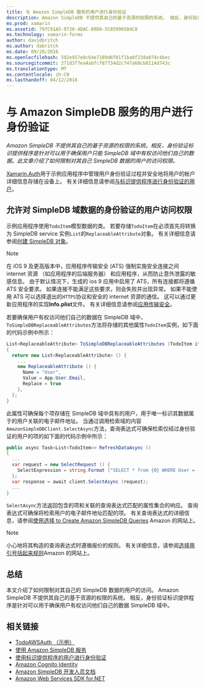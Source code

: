 ```yaml
---
title: 与 Amazon SimpleDB 服务的用户进行身份验证
description: Amazon SimpleDB 不提供其自己的基于资源的权限的系统。 相反，身份验证标识提供程序是针对可以用于确保用户只能 SimpleDB 域中有权访问他们自己的数据。 此文章介绍了如何限制对其自己 SimpleDB 数据的用户的访问权限。
ms.prod: xamarin
ms.assetid: 797C91A5-9720-4DAC-89D8-5C85996584C8
ms.technology: xamarin-forms
author: davidbritch
ms.author: dabritch
ms.date: 09/20/2016
ms.openlocfilehash: 592e957e0c64e7189d6f01f1ba0f23da074c4bec
ms.sourcegitcommit: 271d3f7ea4abfcf87734d2c747a68cb8114d743c
ms.translationtype: MT
ms.contentlocale: zh-CN
ms.lasthandoff: 04/12/2018
---
```

# <a name="authenticating-users-with-an-amazon-simpledb-service"></a>与 Amazon SimpleDB 服务的用户进行身份验证

_Amazon SimpleDB 不提供其自己的基于资源的权限的系统。相反，身份验证标识提供程序是针对可以用于确保用户只能 SimpleDB 域中有权访问他们自己的数据。此文章介绍了如何限制对其自己 SimpleDB 数据的用户的访问权限。_

[Xamarin.Auth](https://github.com/xamarin/Xamarin.Auth)用于示例应用程序中管理用户身份验证过程并安全地将用户的帐户详细信息存储在设备上。 有关详细信息请参阅[与标识提供程序进行身份验证的用户](~/xamarin-forms/data-cloud/authentication/oauth.md)。

## <a name="allowing-an-authenticated-user-access-to-simpledb-domain-data"></a>允许对 SimpleDB 域数据的身份验证的用户访问权限

示例应用程序使用`TodoItem`模型数据的类。 若要存储`TodoItem`在必须首先将转换为 SimpleDB service 实例`List`的`ReplaceableAttribute`对象。 有关详细信息请参阅[创建 SimpleDB 对象](~/xamarin-forms/data-cloud/consuming/aws.md)。

> [!NOTE]
> 在 iOS 9 及更高版本中，应用程序传输安全 (ATS) 强制实施安全连接之间 internet 资源 （如应用程序的后端服务器） 和应用程序，从而防止意外泄露的敏感信息。 由于默认情况下，生成的 ios 9 应用中启用了 ATS，所有连接都将遵循 ATS 安全要求。 如果连接不能满足这些要求，则会失败并出现异常。
> 如果不能使用 ATS 可以选择退出的`HTTPS`协议和安全的 internet 资源的通信。 这可以通过更新应用程序的实现**Info.plist**文件。 有关详细信息请参阅[应用传输安全](~/ios/app-fundamentals/ats.md)。

若要确保用户有权访问他们自己的数据在 SimpleDB 域中，`ToSimpleDBReplaceableAttributes`方法将存储的其他属性`TodoItem`实例，如下面的代码示例中所示：

```csharp
List<ReplaceableAttribute> ToSimpleDBReplaceableAttributes (TodoItem item)
{
  return new List<ReplaceableAttribute> () {
    ...
    new ReplaceableAttribute () {
      Name = "User",
      Value = App.User.Email,
      Replace = true
    },
  };
}
```

此属性可确保每个项存储在 SimpleDB 域中具有的用户，用于唯一标识其数据属于的用户关联的电子邮件地址。 当通过调用检索域的内容`AmazonSimpleDBClient.SelectAsync`方法，查询表达式可确保检索仅经过身份验证的用户的项的如下面的代码示例中所示：

```csharp
public async Task<List<TodoItem>> RefreshDataAsync ()
{
  ...
  var request = new SelectRequest () {
    SelectExpression = string.Format ("SELECT * from {0} WHERE User = '{1}'", tableName, App.User.Email)
  };
  var response = await client.SelectAsync (request);
  ...
}
```

`SelectAsync`方法返回包含的项和关联的查询表达式匹配的属性集合的响应。 查询表达式可确保将检索用户的电子邮件地址匹配的项。 有关查询表达式的详细信息，请参阅[使用选择 to Create Amazon SimpleDB Queries](http://docs.aws.amazon.com/AmazonSimpleDB/latest/DeveloperGuide/UsingSelect.html) Amazon 的网站上。

> [!NOTE]
> 小心地将其构造的查询表达式时遵循报价的规则。 有关详细信息，请参阅[选择用引号括起来规则](http://docs.aws.amazon.com/AmazonSimpleDB/latest/DeveloperGuide/QuotingRulesSelect.html)Amazon 的网站上。

## <a name="summary"></a>总结

本文介绍了如何限制对其自己的 SimpleDB 数据的用户的访问。 Amazon SimpleDB 不提供其自己的基于资源的权限的系统。 相反，身份验证标识提供程序是针对可以用于确保用户有权访问他们自己的数据 SimpleDB 域中。


## <a name="related-links"></a>相关链接

- [TodoAWSAuth （示例）](https://developer.xamarin.com/samples/xamarin-forms/WebServices/TodoAWSAuth/)
- [使用 Amazon SimpleDB 服务](~/xamarin-forms/data-cloud/consuming/aws.md)
- [使用标识提供程序的用户进行身份验证](~/xamarin-forms/data-cloud/authentication/oauth.md)
- [Amazon Cognito Identity](http://docs.aws.amazon.com/cognito/devguide/identity/)
- [Amazon SimpleDB 开发人员文档](http://docs.aws.amazon.com/AmazonSimpleDB/latest/DeveloperGuide/Welcome.html)
- [Amazon Web Services SDK for.NET](https://www.nuget.org/packages?q=Tags%3A%22aws-sdk-v3%22)
